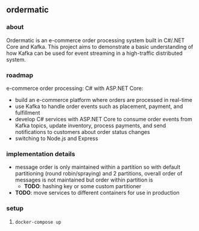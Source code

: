 ## ordermatic
### about
Ordermatic is an e-commerce order processing system built in C#/.NET Core and Kafka. This project aims to demonstrate a basic understanding of how Kafka can be used for event streaming in a high-traffic distributed system.

### roadmap
e-commerce order processing: C# with ASP.NET Core:
* build an e-commerce platform where orders are processed in real-time
* use Kafka to handle order events such as placement, payment, and fulfillment
* develop C# services with ASP.NET Core to consume order events from Kafka topics, update inventory, process payments, and send notifications to customers about order status changes
* switching to Node.js and Express

### implementation details
* message order is only maintained within a partition so with default partitioning (round robin/spraying) and 2 partitions, overall order of messages is not maintained but order within partition is
  * **TODO**: hashing key or some custom partitioner
* **TODO**: move services to different containers for use in production

### setup
1. `docker-compose up`
